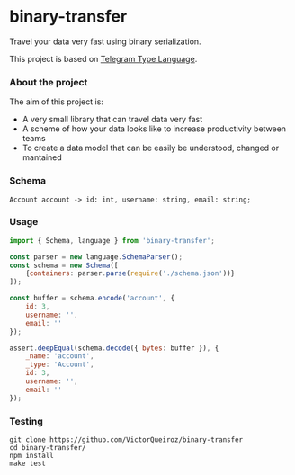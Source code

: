 # binary-transfer

Travel your data very fast using binary serialization.

This project is based on [Telegram Type Language](https://core.telegram.org/).

### About the project

The aim of this project is:

- A very small library that can travel data very fast
- A scheme of how your data looks like to increase productivity between teams
- To create a data model that can be easily be understood, changed or mantained

### Schema
```
Account account -> id: int, username: string, email: string;
```

### Usage
```js
import { Schema, language } from 'binary-transfer';

const parser = new language.SchemaParser();
const schema = new Schema([
    {containers: parser.parse(require('./schema.json'))}
]);

const buffer = schema.encode('account', {
    id: 3,
    username: '',
    email: ''
});

assert.deepEqual(schema.decode({ bytes: buffer }), {
    _name: 'account',
    _type: 'Account',
    id: 3,
    username: '',
    email: ''
});
```

### Testing
```
git clone https://github.com/VictorQueiroz/binary-transfer
cd binary-transfer/
npm install
make test
```
